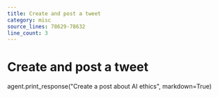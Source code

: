 ```yaml
---
title: Create and post a tweet
category: misc
source_lines: 78629-78632
line_count: 3
---
```


# Create and post a tweet
agent.print_response("Create a post about AI ethics", markdown=True)

